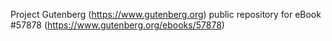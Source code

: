 Project Gutenberg (https://www.gutenberg.org) public repository for
eBook #57878 (https://www.gutenberg.org/ebooks/57878)
